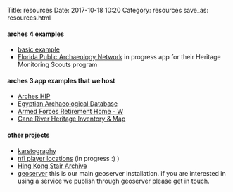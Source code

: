 Title: resources
Date: 2017-10-18 10:20
Category: resources
save_as: resources.html

#### arches 4 examples

* [basic example](http://cipa.legiongis.com)
* [Florida Public Archaeology Network](https://fpan.legiongis.com) in progress app for their Heritage Monitoring Scouts program

#### arches 3 app examples that we host

* [Arches HIP](http://arches3.legiongis.com/hip)
* [Egyptian Archaeological Database](http://arches3.legiongis.com/ead)
* [Armed Forces Retirement Home - W](http://arches3.legiongis.com/afrh-demo)
* [Cane River Heritage Inventory & Map](http://arches3.legiongis.com/crhim)

#### other projects

* [karstography](http://apps.legiongis.com/karstography)
* [nfl player locations](http://apps.legiongis.com/nflgeo) (in progress :) )
* [Hing Kong Stair Archive](http://apps.legiongis.com/hkstairs)
* [geoserver](https://db.legiongis.com/geoserver) this is our main geoserver installation. if you are interested in using a service we publish through geoserver please get in touch.